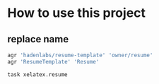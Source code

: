 # How to use this project

## replace name

```bash
agr 'hadenlabs/resume-template' 'owner/resume'
agr 'ResumeTemplate' 'Resume'
```

```bash
task xelatex.resume
```
